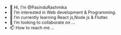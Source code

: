 - 👋 Hi, I’m @PasinduRashmika
- 👀 I’m interested in Web development & Programming.
- 🌱 I’m currently learning React js,Node js & Flutter.
- 💞️ I’m looking to collaborate on ...
- 📫 How to reach me ...

<!---
PasinduRashmika/PasinduRashmika is a ✨ special ✨ repository because its `README.md` (this file) appears on your GitHub profile.
You can click the Preview link to take a look at your changes.
--->
